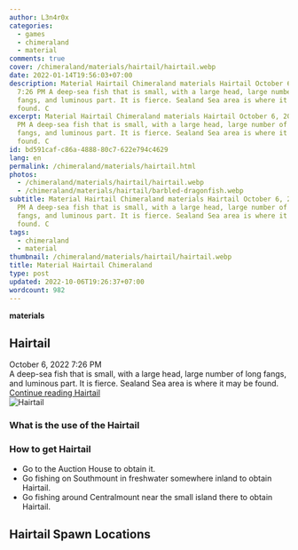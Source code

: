 ```yaml
---
author: L3n4r0x
categories:
  - games
  - chimeraland
  - material
comments: true
cover: /chimeraland/materials/hairtail/hairtail.webp
date: 2022-01-14T19:56:03+07:00
description: Material Hairtail Chimeraland materials Hairtail October 6, 2022
  7:26 PM A deep-sea fish that is small, with a large head, large number of long
  fangs, and luminous part. It is fierce. Sealand Sea area is where it may be
  found. C
excerpt: Material Hairtail Chimeraland materials Hairtail October 6, 2022 7:26
  PM A deep-sea fish that is small, with a large head, large number of long
  fangs, and luminous part. It is fierce. Sealand Sea area is where it may be
  found. C
id: bd591caf-c86a-4888-80c7-622e794c4629
lang: en
permalink: /chimeraland/materials/hairtail.html
photos:
  - /chimeraland/materials/hairtail/hairtail.webp
  - /chimeraland/materials/hairtail/barbled-dragonfish.webp
subtitle: Material Hairtail Chimeraland materials Hairtail October 6, 2022 7:26
  PM A deep-sea fish that is small, with a large head, large number of long
  fangs, and luminous part. It is fierce. Sealand Sea area is where it may be
  found. C
tags:
  - chimeraland
  - material
thumbnail: /chimeraland/materials/hairtail/hairtail.webp
title: Material Hairtail Chimeraland
type: post
updated: 2022-10-06T19:26:37+07:00
wordcount: 982
---
```


<link
  rel="stylesheet"
  href="https://rawcdn.githack.com/dimaslanjaka/Web-Manajemen/870a349/css/bootstrap-5-3-0-alpha3-wrapper.css"
/>
<section id="bootstrap-wrapper">
  <div data-bs-theme="dark">
    <div
      class="row g-0 border rounded overflow-hidden flex-md-row mb-4 shadow-sm position-relative bg-dark text-light"
    >
      <div class="col p-4 d-flex flex-column position-static">
        <strong class="d-inline-block mb-2 text-success">materials</strong>
        <h2 class="mb-0">Hairtail</h2>
        <div class="mb-1 text-muted">October 6, 2022 7:26 PM</div>
        <div class="mb-2 border p-1">
          A deep-sea fish that is small, with a large head, large number of long
          fangs, and luminous part. It is fierce. Sealand Sea area is where it
          may be found.
        </div>
        <a
          href="/chimeraland/materials/hairtail.html"
          class="stretched-link d-none text-primary"
          >Continue reading Hairtail</a
        >
      </div>
      <div class="col-auto d-none d-md-block d-lg-block">
        <img
          src="https://www.webmanajemen.com/chimeraland/materials/hairtail/hairtail.webp"
          alt="Hairtail"
        />
      </div>
    </div>
    <div class="row">
      <div class="col-lg-6 col-12 mb-2">
        <div class="card">
          <div class="card-body">
            <h3 class="card-title">What is the use of the Hairtail</h3>
            <div class="card-text"><ul></ul></div>
          </div>
        </div>
      </div>
      <div class="col-lg-6 col-12 mb-2">
        <div class="card">
          <div class="card-body">
            <h3 class="card-title">How to get Hairtail</h3>
            <div class="card-text">
              <ul>
                <li>Go to the Auction House to obtain it.</li>
                <li>
                  Go fishing on Southmount in freshwater somewhere inland to
                  obtain Hairtail.
                </li>
                <li>
                  Go fishing around Centralmount near the small island there to
                  obtain Hairtail.
                </li>
              </ul>
            </div>
          </div>
        </div>
      </div>
      <div class="col-12 mb-2">
        <h2>Hairtail Spawn Locations</h2>
        <div></div>
        <div></div>
      </div>
    </div>
  </div>
</section>